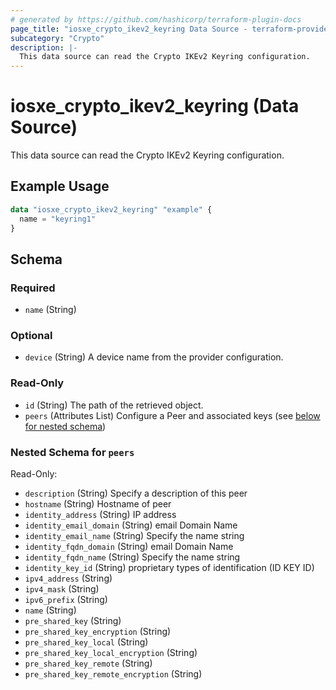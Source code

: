 ```yaml
---
# generated by https://github.com/hashicorp/terraform-plugin-docs
page_title: "iosxe_crypto_ikev2_keyring Data Source - terraform-provider-iosxe"
subcategory: "Crypto"
description: |-
  This data source can read the Crypto IKEv2 Keyring configuration.
---
```


# iosxe_crypto_ikev2_keyring (Data Source)

This data source can read the Crypto IKEv2 Keyring configuration.

## Example Usage

```terraform
data "iosxe_crypto_ikev2_keyring" "example" {
  name = "keyring1"
}
```

<!-- schema generated by tfplugindocs -->
## Schema

### Required

- `name` (String)

### Optional

- `device` (String) A device name from the provider configuration.

### Read-Only

- `id` (String) The path of the retrieved object.
- `peers` (Attributes List) Configure a Peer and associated keys (see [below for nested schema](#nestedatt--peers))

<a id="nestedatt--peers"></a>
### Nested Schema for `peers`

Read-Only:

- `description` (String) Specify a description of this peer
- `hostname` (String) Hostname of peer
- `identity_address` (String) IP address
- `identity_email_domain` (String) email Domain Name
- `identity_email_name` (String) Specify the name string
- `identity_fqdn_domain` (String) email Domain Name
- `identity_fqdn_name` (String) Specify the name string
- `identity_key_id` (String) proprietary types of identification (ID KEY ID)
- `ipv4_address` (String)
- `ipv4_mask` (String)
- `ipv6_prefix` (String)
- `name` (String)
- `pre_shared_key` (String)
- `pre_shared_key_encryption` (String)
- `pre_shared_key_local` (String)
- `pre_shared_key_local_encryption` (String)
- `pre_shared_key_remote` (String)
- `pre_shared_key_remote_encryption` (String)

